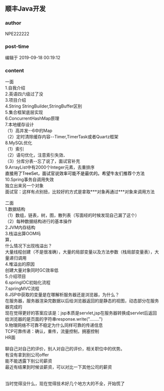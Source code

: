 ## 顺丰Java开发
### author 
NPE222222
### post-time 

编辑于  2019-09-18 00:19:12
### content 
<div class="post-topic-des nc-post-content">
 <div>
  一面
 </div>
 <div>
  1.自我介绍
 </div>
 <div>
  2.英语四六级过了没
 </div>
 <div>
  3.项目介绍
  <br/>
 </div>
 <div>
  4.String StringBuilder,StringBuffer区别
 </div>
 <div>
  5.集合框架底层实现
 </div>
 <div>
  6.ConcurrentHashMap原理
 </div>
 <div>
  7.本地缓存设计
 </div>
 <div>
  （1）高并发--6中的Map
 </div>
 <div>
  （2）定时清除缓存内容--Timer,TimerTask或者Quartz框架
 </div>
 <div>
  8.MySQL优化
 </div>
 <div>
  （1）索引
 </div>
 <div>
  （2）语句优化，注意索引失效、
 </div>
 <div>
  （3）分库分表--忘了说了，面试官补充
 </div>
 <div>
  9.ArrayList中有2000个Integer元素，去重排序
 </div>
 <div>
  <span style="color: rgb(0,0,0);font-weight: 400;">
   直接用了TreeSet，面试官说效率可能不是最优的。希望牛友们推荐个方法
  </span>
  <br/>
 </div>
 <div>
  10.Spring事务自调用失效
 </div>
 <div>
  独立出来另一个对象
 </div>
 <div>
  面试官：这样有点别扭，比较好的方式是拿取***对象再通过***对象来调用方法
 </div>
 <div>
  <br/>
 </div>
 <div>
  二面
 </div>
 <div>
  1.数据结构
 </div>
 <div>
  （1）数组，链表，树，图，散列表（写面经的时候发现自己漏了这个）
 </div>
 <div>
  （2）每种数据结构进行的基本操作
 </div>
 <div>
  2.JVM内存结构
 </div>
 <div>
  3.栈溢出算OOM吗
 </div>
 <div>
  算，
 </div>
 <div>
  什么情况下出现栈溢出？
 </div>
 <div>
  大量线程创建（不是很准确），大量的局部变量以及方法参数（栈局部变量表），大量递归调用
 </div>
 <div>
  4.堆溢出的原因
 </div>
 <div>
  创建大量对象同时GC效率低
 </div>
 <div>
  5.介绍项目
 </div>
 <div>
  6.springIOC初始化流程
 </div>
 <div>
  7.springMVC流程
 </div>
 <div>
  8.JSP中获取的变量是在哪解析服务器还是浏览器，为什么？
  <br/>
 </div>
 <div>
  在服务器，服务器渲染完数据以后给浏览器返回的是静态的视图，动态部分在服务器完成的
 </div>
 <div>
 </div>
 <div>
  现在觉得更好的答案应该是：jsp本质是servlet,jsp在服务器转换成servlet后返回给浏览器的是页面的字符串response.write("........")
 </div>
 <div>
  9.物理网络不可靠不稳定为什么同样可靠的传递信息
 </div>
 <div>
  TCP可靠传递：确认，重传，流量控制，拥塞控制
 </div>
 <div>
 </div>
 <div>
  HR面
 </div>
 <div>
  <br/>
 </div>
 <div>
  聊自己对自己的评价，别人对自己的评价，相关职位中的优势。
 </div>
 <div>
  有没有拿到别公司offer
 </div>
 <div>
  能不能透露下别公司薪资
 </div>
 <div>
  最近有结果到时候谈薪资，可以对比一下其他公司的薪资
 </div>
 <div>
  <br/>
 </div>
 <div>
  <br/>
 </div>
 <div>
  当时觉得没什么，现在觉得技术好几个地方大的不全，开始慌了
 </div>
</div>
